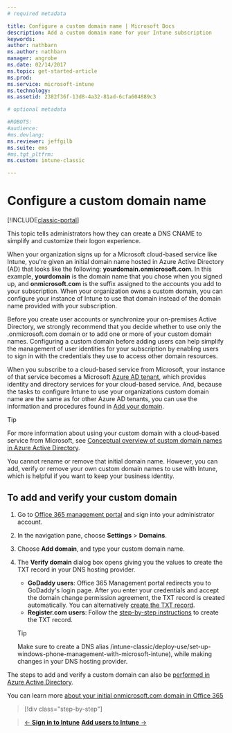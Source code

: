 ```yaml
---
# required metadata

title: Configure a custom domain name | Microsoft Docs
description: Add a custom domain name for your Intune subscription
keywords:
author: nathbarnms.author: nathbarn
manager: angrobe
ms.date: 02/14/2017
ms.topic: get-started-article
ms.prod:
ms.service: microsoft-intune
ms.technology:
ms.assetid: 2382f36f-13d8-4a32-81ad-6cfa604889c3

# optional metadata

#ROBOTS:
#audience:
#ms.devlang:
ms.reviewer: jeffgilb
ms.suite: ems
#ms.tgt_pltfrm:
ms.custom: intune-classic

---
```



# Configure a custom domain name

[!INCLUDE[classic-portal](../includes/classic-portal.md)]

This topic tells administrators how they can create a DNS CNAME to simplify and customize their logon experience.

When your organization signs up for a Microsoft cloud-based service like Intune, you're given an initial domain name hosted in Azure Active Directory (AD) that looks like the following: **yourdomain.onmicrosoft.com**. In this example, **yourdomain** is the domain name that you chose when you signed up, and **onmicrosoft.com** is the suffix assigned to the accounts you add to your subscription. When your organization owns a custom domain, you can configure your instance of Intune to use that domain instead of the domain name provided with your subscription.

Before you create user accounts or synchronize your on-premises Active Directory, we strongly recommend that you decide whether to use only the .onmicrosoft.com domain or to add one or more of your custom domain names. Configuring a custom domain before adding users can help simplify the management of user identities for your subscription by enabling users to sign in with the credentials they use to access other domain resources.

When you subscribe to a cloud-based service from Microsoft, your instance of that service becomes a Microsoft  [Azure AD tenant](http://technet.microsoft.com/library/jj573650.aspx#BKMK_WhatIsAnAzureADTenant), which provides identity and directory services for your cloud-based service. And, because the tasks to configure Intune to use your organizations custom domain name are the same as for other Azure AD tenants, you can use the information and procedures found in [Add your domain](https://azure.microsoft.com/documentation/articles/active-directory-add-domain/).

> [!TIP]
> For more information about using your custom domain with a cloud-based service from Microsoft, see [Conceptual overview of custom domain names in Azure Active Directory](https://azure.microsoft.com/documentation/articles/active-directory-add-domain-concepts/).

You cannot rename or remove that initial domain name. However, you can add, verify or remove your own custom domain names to use with Intune, which is helpful if you want to keep your business identity.

## To add and verify your custom domain

1. Go to [Office 365 management portal](https://portal.office.com/Admin/Default.aspx) and sign into your administrator account.

2. In the navigation pane, choose **Settings** &gt; **Domains**.

3. Choose **Add domain**, and type your custom domain name.

4. The **Verify domain** dialog box opens giving you the values to create the TXT record in your DNS hosting provider.
	- **GoDaddy users**: Office 365 Management portal redirects you to GoDaddy's login page. After you enter your credentials and accept the domain change permission agreement, the TXT record is created automatically. You can alternatively [create the TXT record](https://support.office.com/article/Create-DNS-records-at-GoDaddy-for-Office-365-f40a9185-b6d5-4a80-bb31-aa3bb0cab48a).
	- **Register.com users**: Follow the [step-by-step instructions](https://support.office.com/article/Create-DNS-records-at-Register-com-for-Office-365-55bd8c38-3316-48ae-a368-4959b2c1684e#BKMK_verify) to create the TXT record.

	> [!TIP]
	> Make sure to create a DNS alias /intune-classic/deploy-use/set-up-windows-phone-management-with-microsoft-intune), while making changes in your DNS hosting provider.

The steps to add and verify a custom domain can also be [performed in Azure Active Directory](https://azure.microsoft.com/documentation/articles/active-directory-add-domain/).

You can learn more [about your initial onmicrosoft.com domain in Office 365](https://support.office.com/article/About-your-initial-onmicrosoft-com-domain-in-Office-365-B9FC3018-8844-43F3-8DB1-1B3A8E9CFD5A)

>[!div class="step-by-step"]

>[&larr; **Sign in to Intune**](.\start-with-a-paid-subscription-to-microsoft-intune-step-1.md)     [**Add users to Intune** &rarr;](.\start-with-a-paid-subscription-to-microsoft-intune-step-3.md)  
